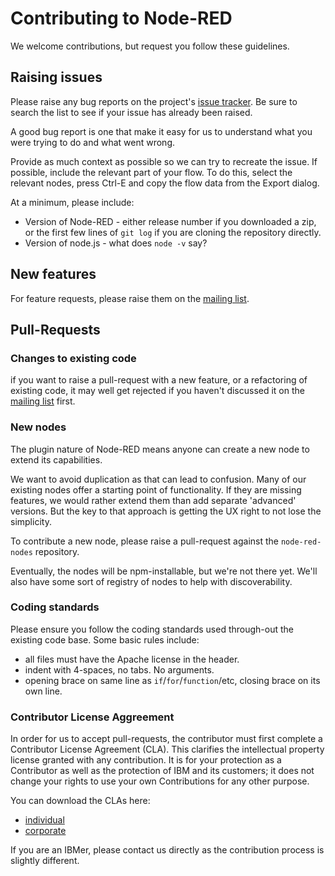 # Contributing to Node-RED

We welcome contributions, but request you follow these guidelines.

## Raising issues

Please raise any bug reports on the project's 
[issue tracker](https://github.com/node-red/node-red/issues?state=open). Be sure to
search the list to see if your issue has already been raised.

A good bug report is one that make it easy for us to understand what you were
trying to do and what went wrong.

Provide as much context as possible so we can try to recreate the issue.
If possible, include the relevant part of your flow. To do this, select the
relevant nodes, press Ctrl-E and copy the flow data from the Export dialog.

At a minimum, please include:

 - Version of Node-RED - either release number if you downloaded a zip, or the first few lines of `git log` if you are cloning the repository directly.
 - Version of node.js - what does `node -v` say?


## New features

For feature requests, please raise them on the [mailing list](https://groups.google.com/forum/#!forum/node-red).

## Pull-Requests

### Changes to existing code
if you want to raise a pull-request with a new feature, or a refactoring
of existing code, it may well get rejected if you haven't discussed it on 
the [mailing list](https://groups.google.com/forum/#!forum/node-red) first.

### New nodes

The plugin nature of Node-RED means anyone can create a new node to extend
its capabilities.

We want to avoid duplication as that can lead to confusion. Many of our existing
nodes offer a starting point of functionality. If they are missing features,
we would rather extend them than add separate 'advanced' versions. But the key
to that approach is getting the UX right to not lose the simplicity.

To contribute a new node, please raise a pull-request against the 
`node-red-nodes` repository.

Eventually, the nodes will be npm-installable, but we're not there yet. We'll
also have some sort of registry of nodes to help with discoverability.

### Coding standards

Please ensure you follow the coding standards used through-out the existing
code base. Some basic rules include:

 - all files must have the Apache license in the header.
 - indent with 4-spaces, no tabs. No arguments.
 - opening brace on same line as `if`/`for`/`function`/etc, closing brace on its
   own line.

### Contributor License Aggreement

In order for us to accept pull-requests, the contributor must first complete
a Contributor License Agreement (CLA). This clarifies the intellectual 
property license granted with any contribution. It is for your protection as a 
Contributor as well as the protection of IBM and its customers; it does not 
change your rights to use your own Contributions for any other purpose.

You can download the CLAs here:

 - [individual](http://nodered.org/cla/node-red-cla-individual.pdf)
 - [corporate](http://nodered.org/cla/node-red-cla-corporate.pdf)

If you are an IBMer, please contact us directly as the contribution process is
slightly different.







